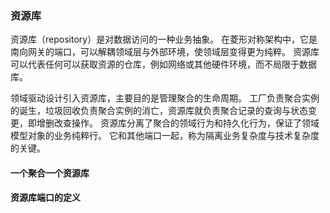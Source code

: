 ### 资源库

资源库（repository）是对数据访问的一种业务抽象。
在菱形对称架构中，它是南向网关的端口，可以解耦领域层与外部环境，使领域层变得更为纯粹。
资源库可以代表任何可以获取资源的仓库，例如网络或其他硬件环境，而不局限于数据库。

领域驱动设计引入资源库，主要目的是管理聚合的生命周期。
工厂负责聚合实例的诞生，垃圾回收负责聚合实例的消亡，资源库就负责聚合记录的查询与状态变更，即增删改查操作。
资源库分离了聚合的领域行为和持久化行为，保证了领域模型对象的业务纯粹行。
它和其他端口一起，称为隔离业务复杂度与技术复杂度的关键。

#### 一个聚合一个资源库



#### 资源库端口的定义